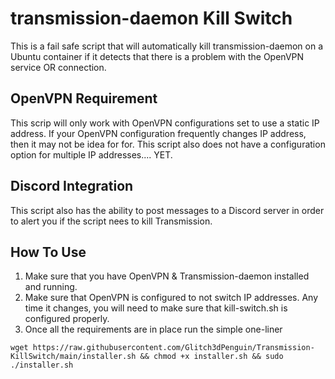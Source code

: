 # transmission-daemon Kill Switch

This is a fail safe script that will automatically kill transmission-daemon on a Ubuntu container if it detects that there is a problem with the OpenVPN service OR connection.

## OpenVPN Requirement

This scrip will only work with OpenVPN configurations set to use a static IP address. If your OpenVPN configuration frequently changes IP address, then it may not be idea for for. This script also does not have a configuration option for multiple IP addresses.... YET. 

## Discord Integration

This script also has the ability to post messages to a Discord server in order to alert you if the script nees to kill Transmission. 

## How To Use

1) Make sure that you have OpenVPN & Transmission-daemon installed and running. 
2) Make sure that OpenVPN is configured to not switch IP addresses. Any time it changes, you will need to make sure that kill-switch.sh is configured properly.
3) Once all the requirements are in place run the simple one-liner
  
```wget https://raw.githubusercontent.com/Glitch3dPenguin/Transmission-KillSwitch/main/installer.sh && chmod +x installer.sh && sudo ./installer.sh```

